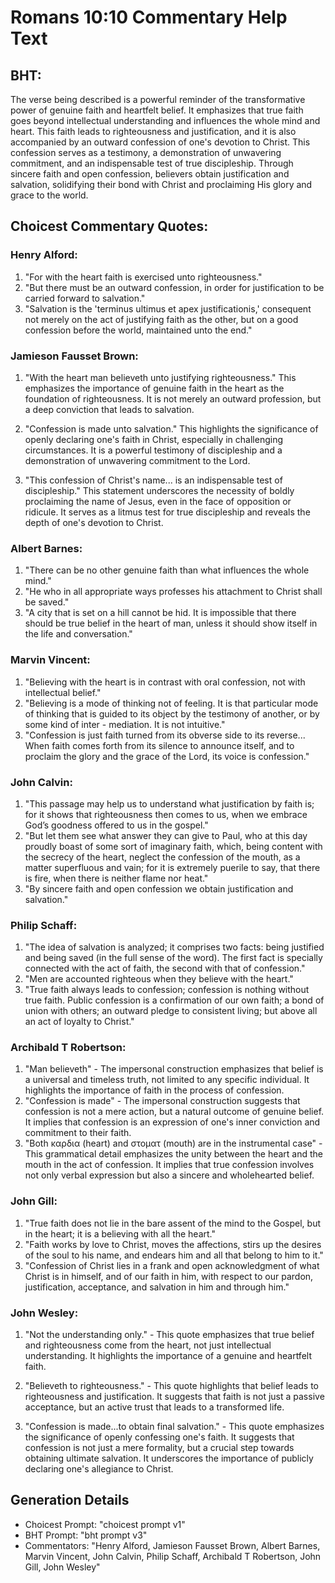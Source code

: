 # Romans 10:10 Commentary Help Text

## BHT:
The verse being described is a powerful reminder of the transformative power of genuine faith and heartfelt belief. It emphasizes that true faith goes beyond intellectual understanding and influences the whole mind and heart. This faith leads to righteousness and justification, and it is also accompanied by an outward confession of one's devotion to Christ. This confession serves as a testimony, a demonstration of unwavering commitment, and an indispensable test of true discipleship. Through sincere faith and open confession, believers obtain justification and salvation, solidifying their bond with Christ and proclaiming His glory and grace to the world.

## Choicest Commentary Quotes:
### Henry Alford:
1. "For with the heart faith is exercised unto righteousness." 
2. "But there must be an outward confession, in order for justification to be carried forward to salvation." 
3. "Salvation is the 'terminus ultimus et apex justificationis,' consequent not merely on the act of justifying faith as the other, but on a good confession before the world, maintained unto the end."

### Jamieson Fausset Brown:
1. "With the heart man believeth unto justifying righteousness." This emphasizes the importance of genuine faith in the heart as the foundation of righteousness. It is not merely an outward profession, but a deep conviction that leads to salvation.

2. "Confession is made unto salvation." This highlights the significance of openly declaring one's faith in Christ, especially in challenging circumstances. It is a powerful testimony of discipleship and a demonstration of unwavering commitment to the Lord.

3. "This confession of Christ's name... is an indispensable test of discipleship." This statement underscores the necessity of boldly proclaiming the name of Jesus, even in the face of opposition or ridicule. It serves as a litmus test for true discipleship and reveals the depth of one's devotion to Christ.

### Albert Barnes:
1. "There can be no other genuine faith than what influences the whole mind."
2. "He who in all appropriate ways professes his attachment to Christ shall be saved."
3. "A city that is set on a hill cannot be hid. It is impossible that there should be true belief in the heart of man, unless it should show itself in the life and conversation."

### Marvin Vincent:
1. "Believing with the heart is in contrast with oral confession, not with intellectual belief."
2. "Believing is a mode of thinking not of feeling. It is that particular mode of thinking that is guided to its object by the testimony of another, or by some kind of inter - mediation. It is not intuitive."
3. "Confession is just faith turned from its obverse side to its reverse... When faith comes forth from its silence to announce itself, and to proclaim the glory and the grace of the Lord, its voice is confession."

### John Calvin:
1. "This passage may help us to understand what justification by faith is; for it shows that righteousness then comes to us, when we embrace God’s goodness offered to us in the gospel." 
2. "But let them see what answer they can give to Paul, who at this day proudly boast of some sort of imaginary faith, which, being content with the secrecy of the heart, neglect the confession of the mouth, as a matter superfluous and vain; for it is extremely puerile to say, that there is fire, when there is neither flame nor heat."
3. "By sincere faith and open confession we obtain justification and salvation."

### Philip Schaff:
1. "The idea of salvation is analyzed; it comprises two facts: being justified and being saved (in the full sense of the word). The first fact is specially connected with the act of faith, the second with that of confession." 
2. "Men are accounted righteous when they believe with the heart."
3. "True faith always leads to confession; confession is nothing without true faith. Public confession is a confirmation of our own faith; a bond of union with others; an outward pledge to consistent living; but above all an act of loyalty to Christ."

### Archibald T Robertson:
1. "Man believeth" - The impersonal construction emphasizes that belief is a universal and timeless truth, not limited to any specific individual. It highlights the importance of faith in the process of confession.
2. "Confession is made" - The impersonal construction suggests that confession is not a mere action, but a natural outcome of genuine belief. It implies that confession is an expression of one's inner conviction and commitment to their faith.
3. "Both καρδια (heart) and στοματ (mouth) are in the instrumental case" - This grammatical detail emphasizes the unity between the heart and the mouth in the act of confession. It implies that true confession involves not only verbal expression but also a sincere and wholehearted belief.

### John Gill:
1. "True faith does not lie in the bare assent of the mind to the Gospel, but in the heart; it is a believing with all the heart."
2. "Faith works by love to Christ, moves the affections, stirs up the desires of the soul to his name, and endears him and all that belong to him to it."
3. "Confession of Christ lies in a frank and open acknowledgment of what Christ is in himself, and of our faith in him, with respect to our pardon, justification, acceptance, and salvation in him and through him."

### John Wesley:
1. "Not the understanding only." - This quote emphasizes that true belief and righteousness come from the heart, not just intellectual understanding. It highlights the importance of a genuine and heartfelt faith.

2. "Believeth to righteousness." - This quote highlights that belief leads to righteousness and justification. It suggests that faith is not just a passive acceptance, but an active trust that leads to a transformed life.

3. "Confession is made...to obtain final salvation." - This quote emphasizes the significance of openly confessing one's faith. It suggests that confession is not just a mere formality, but a crucial step towards obtaining ultimate salvation. It underscores the importance of publicly declaring one's allegiance to Christ.


## Generation Details
- Choicest Prompt: "choicest prompt v1"
- BHT Prompt: "bht prompt v3"
- Commentators: "Henry Alford, Jamieson Fausset Brown, Albert Barnes, Marvin Vincent, John Calvin, Philip Schaff, Archibald T Robertson, John Gill, John Wesley"
